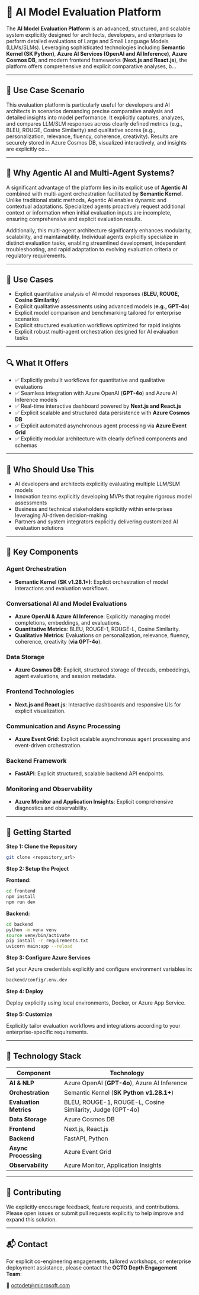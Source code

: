 
# 📌 AI Model Evaluation Platform

The **AI Model Evaluation Platform** is an advanced, structured, and scalable system explicitly designed for architects, developers, and enterprises to perform detailed evaluations of Large and Small Language Models (LLMs/SLMs). Leveraging sophisticated technologies including **Semantic Kernel (SK Python)**, **Azure AI Services (OpenAI and AI Inference)**, **Azure Cosmos DB**, and modern frontend frameworks (**Next.js and React.js**), the platform offers comprehensive and explicit comparative analyses, b...

---

## 🎯 Use Case Scenario

This evaluation platform is particularly useful for developers and AI architects in scenarios demanding precise comparative analysis and detailed insights into model performance. It explicitly captures, analyzes, and compares LLM/SLM responses across clearly defined metrics (e.g., BLEU, ROUGE, Cosine Similarity) and qualitative scores (e.g., personalization, relevance, fluency, coherence, creativity). Results are securely stored in Azure Cosmos DB, visualized interactively, and insights are explicitly co...

---

## 🚀 Why Agentic AI and Multi-Agent Systems?

A significant advantage of the platform lies in its explicit use of **Agentic AI** combined with multi-agent orchestration facilitated by **Semantic Kernel**. Unlike traditional static methods, Agentic AI enables dynamic and contextual adaptations. Specialized agents proactively request additional context or information when initial evaluation inputs are incomplete, ensuring comprehensive and explicit evaluation results.

Additionally, this multi-agent architecture significantly enhances modularity, scalability, and maintainability. Individual agents explicitly specialize in distinct evaluation tasks, enabling streamlined development, independent troubleshooting, and rapid adaptation to evolving evaluation criteria or regulatory requirements.

---

## 🎯 Use Cases

- Explicit quantitative analysis of AI model responses (**BLEU, ROUGE, Cosine Similarity**)
- Explicit qualitative assessments using advanced models (**e.g., GPT-4o**)
- Explicit model comparison and benchmarking tailored for enterprise scenarios
- Explicit structured evaluation workflows optimized for rapid insights
- Explicit robust multi-agent orchestration designed for AI evaluation tasks

---

## 🔍 What It Offers

- ✅ Explicitly prebuilt workflows for quantitative and qualitative evaluations
- ✅ Seamless integration with Azure OpenAI (**GPT-4o**) and Azure AI Inference models
- ✅ Real-time interactive dashboard powered by **Next.js and React.js**
- ✅ Explicit scalable and structured data persistence with **Azure Cosmos DB**
- ✅ Explicit automated asynchronous agent processing via **Azure Event Grid**
- ✅ Explicitly modular architecture with clearly defined components and schemas

---

## 👥 Who Should Use This

- AI developers and architects explicitly evaluating multiple LLM/SLM models
- Innovation teams explicitly developing MVPs that require rigorous model assessments
- Business and technical stakeholders explicitly within enterprises leveraging AI-driven decision-making
- Partners and system integrators explicitly delivering customized AI evaluation solutions

---

## 🧩 Key Components

### Agent Orchestration
- **Semantic Kernel (SK v1.28.1+)**: Explicit orchestration of model interactions and evaluation workflows.

### Conversational AI and Model Evaluations
- **Azure OpenAI & Azure AI Inference**: Explicitly managing model completions, embeddings, and evaluations.
- **Quantitative Metrics**: BLEU, ROUGE-1, ROUGE-L, Cosine Similarity.
- **Qualitative Metrics**: Evaluations on personalization, relevance, fluency, coherence, creativity (**via GPT-4o**).

### Data Storage
- **Azure Cosmos DB**: Explicit, structured storage of threads, embeddings, agent evaluations, and session metadata.

### Frontend Technologies
- **Next.js and React.js**: Interactive dashboards and responsive UIs for explicit visualization.

### Communication and Async Processing
- **Azure Event Grid**: Explicit scalable asynchronous agent processing and event-driven orchestration.

### Backend Framework
- **FastAPI**: Explicit structured, scalable backend API endpoints.

### Monitoring and Observability
- **Azure Monitor and Application Insights**: Explicit comprehensive diagnostics and observability.

---

## 🚀 Getting Started

**Step 1: Clone the Repository**
```bash
git clone <repository_url>
```

**Step 2: Setup the Project**

**Frontend:**
```bash
cd frontend
npm install
npm run dev
```

**Backend:**
```bash
cd backend
python -m venv venv
source venv/bin/activate
pip install -r requirements.txt
uvicorn main:app --reload
```

**Step 3: Configure Azure Services**

Set your Azure credentials explicitly and configure environment variables in:
```bash
backend/config/.env.dev
```

**Step 4: Deploy**

Deploy explicitly using local environments, Docker, or Azure App Service.

**Step 5: Customize**

Explicitly tailor evaluation workflows and integrations according to your enterprise-specific requirements.

---

## 🔧 Technology Stack

| Component              | Technology                                                      |
|------------------------|-----------------------------------------------------------------|
| **AI & NLP**           | Azure OpenAI (**GPT-4o**), Azure AI Inference                   |
| **Orchestration**      | Semantic Kernel (**SK Python v1.28.1+**)                        |
| **Evaluation Metrics** | BLEU, ROUGE-1, ROUGE-L, Cosine Similarity, Judge (GPT-4o)       |
| **Data Storage**       | Azure Cosmos DB                                                 |
| **Frontend**           | Next.js, React.js                                               |
| **Backend**            | FastAPI, Python                                                 |
| **Async Processing**   | Azure Event Grid                                                |
| **Observability**      | Azure Monitor, Application Insights                             |

---

## 🤝 Contributing

We explicitly encourage feedback, feature requests, and contributions. Please open issues or submit pull requests explicitly to help improve and expand this solution.

---

## 📬 Contact

For explicit co-engineering engagements, tailored workshops, or enterprise deployment assistance, please contact the **OCTO Depth Engagement Team**:

📧 [octodet@microsoft.com](mailto:octodet@microsoft.com)
